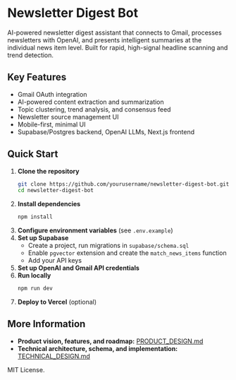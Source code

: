 # Newsletter Digest Bot

AI-powered newsletter digest assistant that connects to Gmail, processes newsletters with OpenAI, and presents intelligent summaries at the individual news item level. Built for rapid, high-signal headline scanning and trend detection.

## Key Features
- Gmail OAuth integration
- AI-powered content extraction and summarization
- Topic clustering, trend analysis, and consensus feed
- Newsletter source management UI
- Mobile-first, minimal UI
- Supabase/Postgres backend, OpenAI LLMs, Next.js frontend

## Quick Start

1. **Clone the repository**
   ```bash
   git clone https://github.com/yourusername/newsletter-digest-bot.git
   cd newsletter-digest-bot
   ```
2. **Install dependencies**
   ```bash
   npm install
   ```
3. **Configure environment variables** (see `.env.example`)
4. **Set up Supabase**
   - Create a project, run migrations in `supabase/schema.sql`
   - Enable `pgvector` extension and create the `match_news_items` function
   - Add your API keys
5. **Set up OpenAI and Gmail API credentials**
6. **Run locally**
   ```bash
   npm run dev
   ```
7. **Deploy to Vercel** (optional)

## More Information
- **Product vision, features, and roadmap:** [PRODUCT_DESIGN.md](./PRODUCT_DESIGN.md)
- **Technical architecture, schema, and implementation:** [TECHNICAL_DESIGN.md](./TECHNICAL_DESIGN.md)

MIT License.